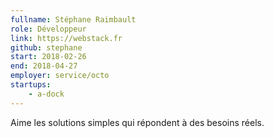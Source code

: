 ```yaml
---
fullname: Stéphane Raimbault
role: Développeur
link: https://webstack.fr
github: stephane
start: 2018-02-26
end: 2018-04-27
employer: service/octo
startups:
    - a-dock
---
```


Aime les solutions simples qui répondent à des besoins réels.

